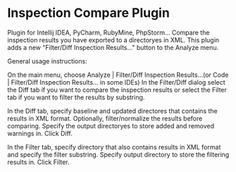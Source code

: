 # Inspection Compare Plugin
Plugin for Intellij IDEA, PyCharm, RubyMine, PhpStorm... Compare the inspection results you have exported to a directoryes in XML. 
This plugin adds a new "Filter/Diff Inspection Results..." button to the Analyze menu.

General usage instructions:

On the main menu, choose Analyze | Filter/Diff Inspection Results...(or Code | Filter/Diff Inspection Results... in some IDEs)
In the Filter/Diff dialog select the Diff tab if you want to compare the inspection results or select the Filter tab if you want to filter the results by substring.

In the Diff tab, specify baseline and updated directores that contains the results in XML format. Optionally, filter/normalize the results before comparing. Specify the output directoryes to store added and removed warnings in. Click Diff.

In the Filter tab, specify directory that also contains results in XML format and specify the filter substring. Specify output directory to store the filtering results in. Click Filter.

